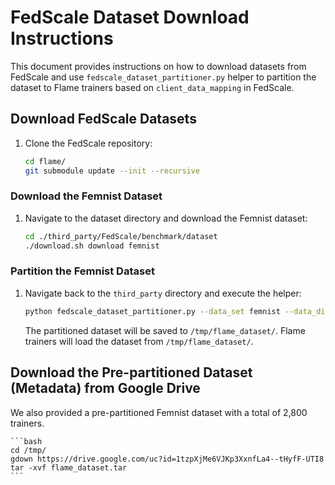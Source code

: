 # FedScale Dataset Download Instructions

This document provides instructions on how to download datasets from FedScale and use `fedscale_dataset_partitioner.py` helper to partition the dataset to Flame trainers based on `client_data_mapping` in FedScale.

<!-- ## Download the Partitioned Dataset (Metadata) from Google Drive

1. Navigate to the data directory:
    ```bash
    cd /mydata/
    ```
2. Download and extract the dataset:
    ```bash
    gdown https://drive.google.com/uc?id=1tzpXjMe6VJKp3XxnfLa4--tHyfF-UTI8
    tar -xvf flame_dataset.tar
    ``` -->

## Download FedScale Datasets

1. Clone the FedScale repository:
    ```bash
    cd flame/
    git submodule update --init --recursive
    ```
    <!-- ```bash
    cd /mydata/
    git clone https://github.com/ShixiongQi/FedScale.git && cd /mydata/FedScale && git checkout dataset-partition
    ``` -->

### Download the Femnist Dataset

1. Navigate to the dataset directory and download the Femnist dataset:
    ```bash
    cd ./third_party/FedScale/benchmark/dataset
    ./download.sh download femnist
    ```

### Partition the Femnist Dataset

1. Navigate back to the `third_party` directory and execute the helper:
    ```bash
    python fedscale_dataset_partitioner.py --data_set femnist --data_dir ./FedScale/benchmark/dataset/data/femnist/ --task femnist --model resnet152 --model_zoo none --num_participants 3400
    ```

    The partitioned dataset will be saved to `/tmp/flame_dataset/`. Flame trainers will load the dataset from `/tmp/flame_dataset/`.

## Download the Pre-partitioned Dataset (Metadata) from Google Drive

We also provided a pre-partitioned Femnist dataset with a total of 2,800 trainers.

    ```bash
    cd /tmp/
    gdown https://drive.google.com/uc?id=1tzpXjMe6VJKp3XxnfLa4--tHyfF-UTI8
    tar -xvf flame_dataset.tar
    ```

<!-- ### Download the Reddit Dataset (Requires 25G Disk Space)

1. Navigate to the dataset directory and download the Reddit dataset:
    ```bash
    cd /mydata/FedScale/benchmark/dataset
    ./download.sh download reddit

    cd /mydata/FedScale/benchmark/dataset/data/reddit/
    wget https://huggingface.co/albert-base-v2/raw/main/config.json
    mv config.json albert-base-v2-config.json
    ```

### Download the Google Speech Dataset

1. Navigate to the dataset directory and download the Google Speech dataset:
    ```bash
    cd /mydata/FedScale/benchmark/dataset
    ./download.sh download speech
    ``` -->

<!-- # Download the partitioned dataset (metadata) from Google drive
```
cd /mydata/
gdown https://drive.google.com/uc?id=1tzpXjMe6VJKp3XxnfLa4--tHyfF-UTI8
tar -xvf flame_dataset.tar
```

# Download FedScale datasets
cd /mydata/
git clone https://github.com/ShixiongQi/FedScale.git && cd /mydata/FedScale && git checkout dataset-partition

# Next download the Reddit dataset (25G disk space)
cd /mydata/FedScale/benchmark/dataset
./download.sh download reddit
cd /mydata/FedScale/benchmark/dataset/data/reddit/
wget https://huggingface.co/albert-base-v2/raw/main/config.json
mv config.json albert-base-v2-config.json

# Next download the Google Speech dataset
cd /mydata/FedScale/benchmark/dataset
./download.sh download speech

# Next download the Femnist dataset
cd /mydata/FedScale/benchmark/dataset
./download.sh download femnist -->